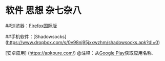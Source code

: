 #  软件 思想 杂七杂八

##浏览器：[Firefox国际版](www.mozilla.org/en-US/firefox/all/)
  
##手机软件：[Shadowsocks] (https://www.dropbox.com/s/0v98nj95jxxwzhm/shadowsocks.apk?dl=0)

[安卓应用]  (https://apkpure.com/) @注释：从[Google Play](https://play.google.com/store)获取应用名称.
 
 
